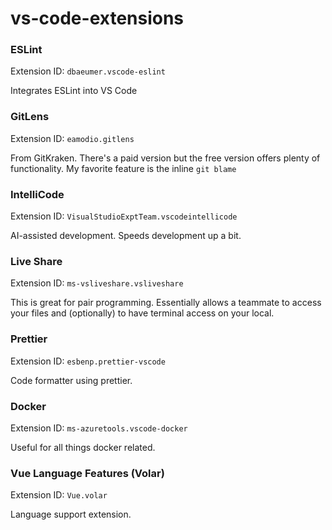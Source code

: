 # vs-code-extensions

### ESLint
Extension ID: `dbaeumer.vscode-eslint`

Integrates ESLint into VS Code

### GitLens
Extension ID: `eamodio.gitlens`

From GitKraken. There's a paid version but the free version offers plenty of functionality.
My favorite feature is the inline `git blame`

### IntelliCode
Extension ID: `VisualStudioExptTeam.vscodeintellicode`

AI-assisted development. Speeds development up a bit.

### Live Share
Extension ID: `ms-vsliveshare.vsliveshare`

This is great for pair programming. Essentially allows a teammate to access your files and (optionally) to have terminal access on your local.

### Prettier
Extension ID: `esbenp.prettier-vscode`

Code formatter using prettier.

### Docker
Extension ID: `ms-azuretools.vscode-docker`

Useful for all things docker related.

### Vue Language Features (Volar)
Extension ID: `Vue.volar`

Language support extension.
